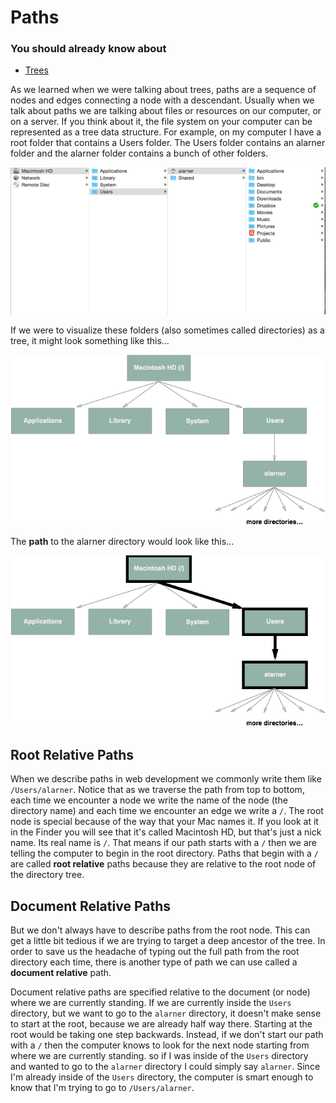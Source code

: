# Paths

### You should already know about
* [Trees](../trees/README.md)

As we learned when we were talking about trees, paths are a sequence of nodes and edges connecting a node with a descendant. Usually when we talk about paths we are talking about files or resources on our computer, or on a server. If you think about it, the file system on your computer can be represented as a tree data structure. For example, on my computer I have a root folder that contains a Users folder. The Users folder contains an alarner folder and the alarner folder contains a bunch of other folders.

![Folder Tree](folder-tree.png)

If we were to visualize these folders (also sometimes called directories) as a tree, it might look something like this...

![Directory Tree](directory-tree.png)

The **path** to the alarner directory would look like this...

![Directory Tree Path](directory-tree-path.png)

## Root Relative Paths
When we describe paths in web development we commonly write them like `/Users/alarner`. Notice that as we traverse the path from top to bottom, each time we encounter a node we write the name of the node (the directory name) and each time we encounter an edge we write a `/`. The root node is special because of the way that your Mac names it. If you look at it in the Finder you will see that it's called Macintosh HD, but that's just a nick name. Its real name is `/`. That means if our path starts with a `/` then we are telling the computer to begin in the root directory. Paths that begin with a `/` are called **root relative** paths because they are relative to the root node of the directory tree.

## Document Relative Paths
But we don't always have to describe paths from the root node. This can get a little bit tedious if we are trying to target a deep ancestor of the tree. In order to save us the headache of typing out the full path from the root directory each time, there is another type of path we can use called a **document relative** path.

Document relative paths are specified relative to the document (or node) where we are currently standing. If we are currently inside the `Users` directory, but we want to go to the `alarner` directory, it doesn't make sense to start at the root, because we are already half way there. Starting at the root would be taking one step backwards. Instead, if we don't start our path with a `/` then the computer knows to look for the next node starting from where we are currently standing. so if I was inside of the `Users` directory and wanted to go to the `alarner` directory I could simply say `alarner`. Since I'm already inside of the `Users` directory, the computer is smart enough to know that I'm trying to go to `/Users/alarner`.